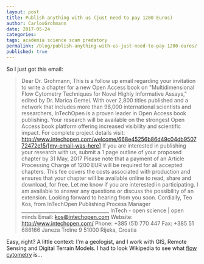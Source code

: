 ```yaml
---
layout: post
title: Publish anything with us (just need to pay 1200 Euros)
author: CarlosGrohmann
date: 2017-05-24
categories: 
tags: academia science scam predatory 
permalink: /blog/publish-anything-with-us-just-need-to-pay-1200-euros/
published: true
---
```

So I just got this email: 

> Dear Dr. Grohmann, This is a follow up email regarding your invitation to write a chapter for a new Open Access book on "Multidimensional Flow Cytometry Techniques for Novel Highly Informative Assays," edited by Dr. Marica Gemei. With over 2,800 titles published and a network that includes more than 98,000 international scientists and researchers, InTechOpen is a proven leader in Open Access book publishing. Your research will be available on the strongest Open Access book platform offering increased visibility and scientific impact. For complete project details visit: http://www.intechopen.com/welcome/668e45256b86d49c04db950772472e15/[my-email-was-here] If you are interested in publishing your research with us, submit a 1 page outline of your proposed chapter by 31 May, 2017 Please note that a payment of an Article Processing Charge of 1200 EUR will be required for all accepted chapters. This fee covers the costs associated with production and ensures that your chapter will be available online to read, share and download, for free. Let me know if you are interested in participating. I am available to answer any questions or discuss the possibility of an extension. Looking forward to hearing from you soon. Cordially, Teo Kos, from InTechOpen Publishing Process Manager ____________________________________ InTech - open science \| open minds Email: kos@intechopen.com Website: http://www.intechopen.com/ Phone: +385 (51) 770 447 Fax: +385 51 686166 Janeza Trdine 9 51000 Rijeka, Croatia 



Easy, right? A little context: I'm a geologist, and I work with GIS, Remote Sensing and Digital Terrain Models. I had to look Wikipedia to see what [flow cytometry](https://en.wikipedia.org/wiki/Flow_cytometry) is...  
